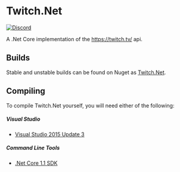 # Twitch.Net
[![Discord](https://discordapp.com/api/guilds/158057120493862912/widget.png)](https://discord.gg/0sjlWZiGRvRNZAqx) 

A .Net Core implementation of the https://twitch.tv/ api.

## Builds
Stable and unstable builds can be found on Nuget as [Twitch.Net]().

## Compiling
To compile Twitch.Net yourself, you will need either of the following:

##### Visual Studio
- [Visual Studio 2015 Update 3](https://www.microsoft.com/net/core#windowsvs2015)

##### Command Line Tools
- [.Net Core 1.1 SDK](https://www.microsoft.com/net/download/core)
